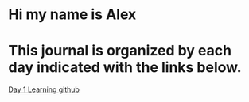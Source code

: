# Hi my name is Alex

# This journal is organized by each day indicated with the links below.

[Day 1 Learning github](Day1.md)
